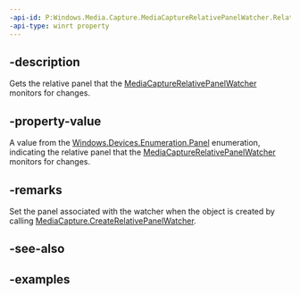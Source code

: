 ```yaml
---
-api-id: P:Windows.Media.Capture.MediaCaptureRelativePanelWatcher.RelativePanel
-api-type: winrt property
---
```


## -description

Gets the relative panel that the [MediaCaptureRelativePanelWatcher](mediacapturerelativepanelwatcher) monitors for changes.

## -property-value

A value from the [Windows.Devices.Enumeration.Panel](/uwp/api/Windows.Devices.Enumeration.Panel) enumeration, indicating the relative panel that the [MediaCaptureRelativePanelWatcher](mediacapturerelativepanelwatcher) monitors for changes.

## -remarks

Set the panel associated with the watcher when the object is created by calling [MediaCapture.CreateRelativePanelWatcher](mediacapture_createrelativepanelwatcher_958015644).

## -see-also

## -examples

